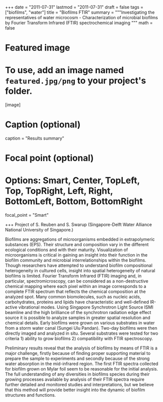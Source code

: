 
+++
date = "2011-07-31"
lastmod = "2011-07-31"
draft = false
tags = ["biofilms", "water"]
title = "Biofilms FTIR"
summary = """Investigating the representatives of water microcosm - Characterization of microbial biofilms by Fourier Transform Infrared (FTIR) spectrochemical imaging
"""
math = false

# Featured image
# To use, add an image named `featured.jpg/png` to your project's folder. 
[image]
  # Caption (optional)
  caption = "Results summary"
  
  # Focal point (optional)
  # Options: Smart, Center, TopLeft, Top, TopRight, Left, Right, BottomLeft, Bottom, BottomRight
  focal_point = "Smart"

+++
Project of S. Reuben and S. Swarup   (Singapore-Delft Water Alliance National University of Singapore.)

Biofilms are aggregations of microorganisms embedded in extrapolymeric substances (EPS). Their structure and composition vary in the different ecological conditions and with their maturity. Visualization of microorganisms is critical in gaining an insight into their function in the biofilm community and microbial interrelationships within the biofilms.  Though researchers have attempted to understand biofilm compositional heterogeneity in cultured cells, insight into spatial heterogeneity of natural biofilms is limited. Fourier Transform Infrared (FTIR) imaging and, in particular, spectromicroscopy, can be considered as a non-destructive chemical mapping where each pixel within an image corresponds to a complete FTIR spectrum that reflects the chemical composition at the analyzed spot. Many common biomolecules, such as nucleic acids, carbohydrates, proteins and lipids have characteristic and well-defined IR-active vibrational modes. Using Singapore Synchrotron Light Source ISMI beamline and the high brilliance of the synchrotron radiation edge effect source it is possible to analyze samples in greater spatial resolution and chemical details. 
Early biofilms were grown on various substrates in water from a storm water canal (Sungei Ulu Pandan). Two-day biofilms were then directly imaged and analyzed in situ. Several substrates were tested for two criteria 1) ability to grow biofilms 2) compatibility with FTIR spectroscopy.

Preliminary results reveal that the analysis of biofilms by means of FTIR is a major challenge, firstly because of finding proper supporting material to prepare the sample to experiments and secondly because of the strong water absorption in the mid-infrared region. The first FTIR spectra collected for biofilm grown on Mylar foil seem to be reasonable for the initial analysis. 
The full understanding of any diversities in biofilms species during their growing processes available by analysis of their FTIR spectra require further detailed and monitored studies and interpretations, but we believe that this method will provide better insight into the dynamic of biofilm structures and functions. 
